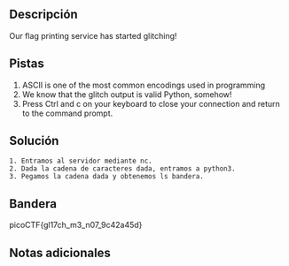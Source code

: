 ## Descripción

Our flag printing service has started glitching!

## Pistas

1. ASCII is one of the most common encodings used in programming
2. We know that the glitch output is valid Python, somehow!
3. Press Ctrl and c on your keyboard to close your connection and return to the command prompt.

## Solución

```python()
1. Entramos al servidor mediante nc.
2. Dada la cadena de caracteres dada, entramos a python3.
3. Pegamos la cadena dada y obtenemos ls bandera.
```

## Bandera
picoCTF{gl17ch_m3_n07_9c42a45d}

## Notas adicionales